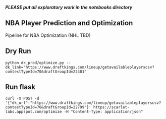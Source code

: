 **_PLEASE put all exploratory work in the notebooks directory_**

## NBA Player Prediction and Optimization
Pipeline for NBA Optimization (NHL TBD)

## Dry Run
```
python dk_prod/optimize.py --dk_link="https://www.draftkings.com/lineup/getavailableplayerscsv?contestTypeId=70&draftGroupId=22401"
```

## Run flask
```
curl -X POST -d '{"dk_url":"https://www.draftkings.com/lineup/getavailableplayerscsv?contestTypeId=70&draftGroupId=22799"}' https://scarlet-labs.appspot.com/optimize -H "Content-Type: application/json"
```
